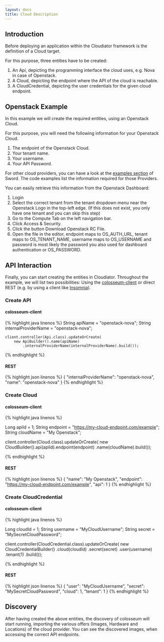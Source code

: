 ```yaml
---
layout: docs
title: Cloud Description
---
```


## Introduction

Before deploying an application within the Cloudiator framework is the definition of
a Cloud target.

For this purpose, three entities have to be created:

1. An Api, depicting the programming interface the cloud uses, e.g. Nova in case of Openstack.
2. A Cloud, depicting the endpoint where the API of the cloud is reachable.
3. A CloudCredential, depicting the user credentials for the given cloud endpoint.

## Openstack Example

In this example we will create the required entities, using an Openstack Cloud.

For this purpose, you will need the following information for your Openstack Cloud.

1. The endpoint of the Openstack Cloud.
2. Your tenant name.
3. Your username.
4. Your API Password.

For other cloud providers, you can have a look at the [examples section](/components/sword.html) of Sword. The code examples
list the information required for those Providers.

You can easily retrieve this information from the Openstack Dashboard:

1. Login 
2. Select the correct tenant from the tenant dropdown menu near the Openstack
Logo in the top-left edge. (If this does not exist, you only have one tenant and you can skip this step)
3. Go to the Compute Tab on the left navigation bar.
4. Click Access & Security.
5. Click the button Download Openstack RC File.
6. Open the file in the editor, endpoint maps to OS_AUTH_URL, tenant maps to OS_TENANT_NAME, username maps to
OS_USERNAME and password is most likely the password you also used for dashboard authentication or OS_PASSWORD.

## API Interaction

Finally, you can start creating the entities in Cloudiator. Throughout the example, we will list two possibilities: Using the [colosseum-client](/components/colosseum-client.html)
or direct REST (e.g. by using a client like [Insomnia](https://chrome.google.com/webstore/detail/insomnia-rest-client/gmodihnfibbjdecbanmpmbmeffnmloel)).

### Create API

#### colosseum-client

{% highlight java linenos %}
    String apiName = "openstack-nova";
    String internalProviderName = "openstack-nova";

    client.controller(Api.class).updateOrCreate(
        new ApiBuilder().name(apiName)
            .internalProviderName(internalProviderName).build());
{% endhighlight %}

#### REST

{% highlight json linenos %}
{
    "internalProviderName": "openstack-nova",
    "name": "openstack-nova"
}
{% endhighlight %}

### Create Cloud

#### colosseum-client

{% highlight java linenos %}

Long apiId = 1;
String endpoint = "https://my-cloud-endpoint.com/example";
String cloudName = "My Openstack";

client.controller(Cloud.class).updateOrCreate(
    new CloudBuilder().api(apiId).endpoint(endpoint)
        .name(cloudName).build());
        
{% endhighlight %}

#### REST

{% highlight json linenos %}
{
    "name": "My Openstack", 
    "endpoint": "https://my-cloud-endpoint.com/example", 
    "api": 1 
}
{% endhighlight %}

### Create CloudCredential

#### colosseum-client

{% highlight java linenos %}

Long cloudId = 1;
String username = "MyCloudUsername";
String secret = "MySecretCloudPassword";

client.controller(CloudCredential.class).updateOrCreate(
    new CloudCredentialBuilder()
        .cloud(cloudId)
        .secret(secret)
        .user(username)
        .tenant(1)
        .build());
        
{% endhighlight %}

#### REST

{% highlight json linenos %}
{
    "user": "MyCloudUsername",
    "secret": "MySecretCloudPassword",
    "cloud": 1,
    "tenant": 1
}
{% endhighlight %}

## Discovery

After having created the above entities, the discovery of colosseum will start
running, importing the various offers (Images, Hardware and Locations) of
the cloud provider. You can see the discovered images, when accessing the
correct API endpoints.
  
 




